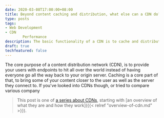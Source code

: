```yaml
---
date: 2020-03-08T17:00:00+08:00
title: Beyond content caching and distribution, what else can a CDN do?
type: posts
tags:
- Web Development
- CDN
        Performance
description: The basic functionality of a CDN is to cache and distribute content, but many CDN providers bundle advanced features together with their service
draft: true
techfeatured: false
---
```

The core purpose of a content distribution network (CDN), is to provide your users with endpoints to hit all over the world instead of having everyone go all the way back to your origin server. Caching is a core part of that, to bring some of your content closer to the user as well as the server they connect to. If you've looked into CDNs though, or tried to compare various company


> This post is one of [a series about CDNs](/tags/cdn), starting with [an overview of what they are and how they work]({{< relref "overview-of-cdn.md" >}}).

